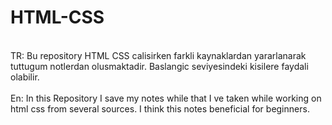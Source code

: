 # HTML-CSS
<br>TR: Bu repository HTML CSS calisirken farkli kaynaklardan yararlanarak tuttugum notlerdan olusmaktadir. Baslangic seviyesindeki kisilere faydali olabilir.</br>
<br>En: In this Repository I save my notes while that I ve taken while working on html css from several sources. I think this notes beneficial for beginners.</br>

